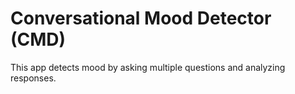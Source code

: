 # Conversational Mood Detector (CMD)
This app detects mood by asking multiple questions and analyzing responses.